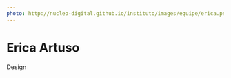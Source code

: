 ```yaml
---
photo: http://nucleo-digital.github.io/instituto/images/equipe/erica.png
---
```


# Erica Artuso

Design
